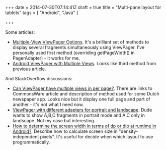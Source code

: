 +++
date = 2014-07-30T07:14:41Z
draft = true
title = "Multi-pane layout for tablets"
tags = [ "Android", "Java" ]

+++

Some articles:

* [Multiple-View ViewPager Options](http://commonsware.com/blog/2012/08/20/multiple-view-viewpager-options.html). It's a brilliant set of methods to display several fragments simultaneously using ViewPager. I've personally used first method (overriding getPageWidth() in PagerAdapter) - it works for me.
* [Android ViewPager with Multiple Views](http://shashikawlp.wordpress.com/2012/12/13/android-viewpager-with-multiple-views/). Looks like third method from previous article.

And StackOverflow discussions:

* [Can ViewPager have multiple views in per page?](http://stackoverflow.com/questions/9468581/can-viewpager-have-multiple-views-in-per-page). There are links to CommonsWare article and description of method used for some Dutch newspaper app. Looks nice but it display one full page and part of another - it's not what I need now.
* [ViewPager with different adapters for portrait and landscape](http://stackoverflow.com/questions/23149850/viewpager-with-different-adapters-for-portrait-and-landscape). Dude wants to show A,B,C fragments in portrait mode and A,C only in landscape. Not my case but interesting.
* [How to determine the screen width in terms of dp or dip at runtime in Android?](http://stackoverflow.com/questions/6465680/how-to-determine-the-screen-width-in-terms-of-dp-or-dip-at-runtime-in-android). Describe how to calculate screen size in "density-independent pixels". It's useful for decide when which layout to use programmatically. 
